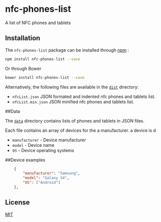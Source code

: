 # nfc-phones-list
A list of NFC phones and tablets

## Installation

The `nfc-phones-list` package can be installed through [npm](https://www.npmjs.com/package/nfc-phones-list) :
```sh
npm install nfc-phones-list --save
```

Or through Bower
```sh
bower install nfc-phones-list --save
```


Alternatively, the following files are available in the [`dist`](https://github.com/unitag/nfc-phones-list/tree/master/dist) directory:
 - `nfcList.json` JSON formated and indented nfc phones and tablets list.
 - `nfcList.min.json` JSON minified nfc phones and tablets list.


##Data

The [`data`](https://github.com/unitag/nfc-phones-list/tree/master/data) directory contains lists of phones and tablets in JSON files.

Each file contains an array of devices for the a manufacturer. a device is d
- `manufacturer` - Device manufacturer
- `model` - Device name
- `OS` - Device operating systems


##Device examples

```json
    {
        "manufacturer": "Samsung",
        "model": "Galaxy S4",
        "OS": ["Android"]
    },
```



## License

[MIT](https://github.com/unitag/nfc-phones-list/blob/master/LICENSE)